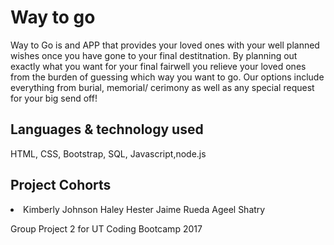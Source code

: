 <h1>Way to go</h1>
<p> Way to Go is and APP that provides your loved ones with your well planned wishes once you have gone to your final destitnation.
By planning out exactly what you want for your final fairwell you relieve your loved ones from the burden of guessing which way you want to go.
Our options include everything from burial, memorial/ cerimony as well as any special request for your big send off!
</p>

<h2>Languages & technology used</h2>
HTML, CSS, Bootstrap, SQL, Javascript,node.js

<h2>Project Cohorts</h2>
<li>Kimberly Johnson
Haley Hester
Jaime Rueda
Ageel Shatry</li>

Group Project 2 for UT Coding Bootcamp 2017
